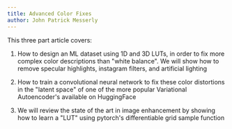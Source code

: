```yaml
---
title: Advanced Color Fixes
author: John Patrick Messerly 
---
```


This three part article covers:

1. How to design an ML dataset using 1D and 3D LUTs, in order to fix more complex color descriptions than "white balance". We 
will show how to remove specular highlights, instagram filters, and artificial lighting

2. How to train a convolutional neural network to fix these color distortions in the "latent space" of one of the more popular
Variational Autoencoder's available on HuggingFace

3. We will review the state of the art in image enhancement by showing how to learn a "LUT" using pytorch's differentiable 
grid sample function  

